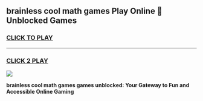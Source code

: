 
## brainless cool math games Play Online 👋 Unblocked Games
<h3>
<a href="https://news.freeplayer.one?title=brainless_cool_math_games&ref=17CMG">CLICK TO PLAY</a></h3>
<hr>

<h3>
<a href="https://news.freeplayer.one?title=brainless_cool_math_games&ref=17CMG">CLICK 2 PLAY</a>
  
</h3>

<a href="https://news.freeplayer.one?title=brainless_cool_math_games&ref=17CMG/"><img src="https://clearcache.store/games.png"></a>


**brainless cool math games games unblocked: Your Gateway to Fun and Accessible Online Gaming**
